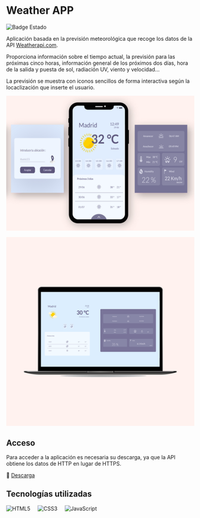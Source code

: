 # Weather APP
![Badge Estado](https://img.shields.io/badge/ESTADO-Completado-green)

Aplicación basada en la previsión meteorológica que recoge los datos de la API [Weatherapi.com](https://www.weatherapi.com/).

Proporciona información sobre el tiempo actual, la previsión para las próximas cinco horas, información general de los próximos dos días, hora de la salida y puesta de sol, radiación UV, viento y velocidad...

La previsión se muestra con iconos sencillos de forma interactiva según la locaclización que inserte el usuario.

![Mobile version](./assets/readme/mockup_phone.png)

![Desktop version](./assets/readme/mockup_desktop.png)

## Acceso 

Para acceder a la aplicación es necesaria su descarga, ya que la API obtiene los datos de HTTP en lugar de HTTPS.

📁 [Descarga](https://github.com/Nannitta/WeatherAPP.git)

## Tecnologías utilizadas

![HTML5](https://img.shields.io/badge/html5-%23E34F26.svg?style=for-the-badge&logo=html5&logoColor=white) &nbsp;&nbsp;&nbsp;
![CSS3](https://img.shields.io/badge/css3-%231572B6.svg?style=for-the-badge&logo=css3&logoColor=white) &nbsp;&nbsp;&nbsp;
![JavaScript](https://img.shields.io/badge/javascript-%23323330.svg?style=for-the-badge&logo=javascript&logoColor=%23F7DF1E)